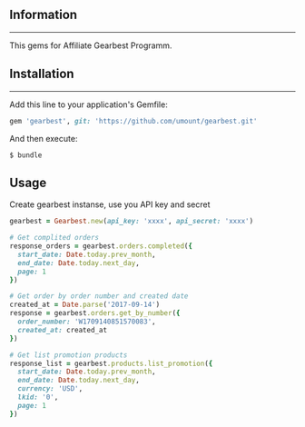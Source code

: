 ## Information
----

This gems for Affiliate Gearbest Programm.

## Installation
------------

Add this line to your application's Gemfile:

```ruby
gem 'gearbest', git: 'https://github.com/umount/gearbest.git'
```

And then execute:

```shell
$ bundle
```

## Usage

Create gearbest instanse, use you API key and secret

```ruby
gearbest = Gearbest.new(api_key: 'xxxx', api_secret: 'xxxx')

# Get complited orders
response_orders = gearbest.orders.completed({
  start_date: Date.today.prev_month,
  end_date: Date.today.next_day,
  page: 1
})

# Get order by order number and created date
created_at = Date.parse('2017-09-14')
response = gearbest.orders.get_by_number({
  order_number: 'W1709140851570083',
  created_at: created_at
})

# Get list promotion products
response_list = gearbest.products.list_promotion({
  start_date: Date.today.prev_month,
  end_date: Date.today.next_day,
  currency: 'USD',
  lkid: '0',
  page: 1
})
```
